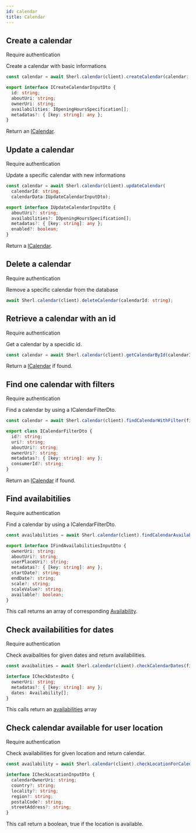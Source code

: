 ```yaml
---
id: calendar
title: Calendar
---
```


## Create a calendar

<span class="badge badge--warning">Require authentication</span>

Create a calendar with basic informations

```ts
const calendar = await Sherl.calendar(client).createCalendar(calendar: ICreateCalendarInputDto);
```

```ts
export interface ICreateCalendarInputDto {
  id: string;
  aboutUri: string;
  ownerUri: string;
  availabilities: IOpeningHoursSpecification[];
  metadatas?: { [key: string]: any };
}
```

Return an [ICalendar](calendar-types#icalendar).

## Update a calendar

<span class="badge badge--warning">Require authentication</span>

Update a specific calendar with new informations

```ts
const calendar = await Sherl.calendar(client).updateCalendar(
  calendarId: string,
  calendarData:IUpdateCalendarInputDto);
```

```ts
export interface IUpdateCalendarInputDto {
  aboutUri?: string;
  availabilities?: IOpeningHoursSpecification[];
  metadatas?: { [key: string]: any };
  enabled?: boolean;
}
```

Return a [ICalendar](calendar-types#icalendar).

## Delete a calendar

<span class="badge badge--warning">Require authentication</span>

Remove a specific calendar from the database

```ts
await Sherl.calendar(client).deleteCalendar(calendarId: string);
```

## Retrieve a calendar with an id

<span class="badge badge--warning">Require authentication</span>

Get a calendar by a specidic id.

```ts
const calendar = await Sherl.calendar(client).getCalendarById(calendarId: string);
```

Return a [ICalendar](calendar-types#icalendar) if found.

## Find one calendar with filters

<span class="badge badge--warning">Require authentication</span>

Find a calendar by using a ICalendarFilterDto.

```ts
const calendar = await Sherl.calendar(client).findCalendarWithFilter(filter: ICalendarFilterDto);
```

```ts
export class ICalendarFilterDto {
  id?: string;
  uri?: string;
  aboutUri?: string;
  ownerUri?: string;
  metadatas?: { [key: string]: any };
  consumerId?: string;
}
```

Return an [ICalendar](calendar-types#icalendar) if found.

## Find availabitilies

<span class="badge badge--warning">Require authentication</span>

Find a calendar by using a ICalendarFilterDto.

```ts
const availabilities = await Sherl.calendar(client).findCalendarAvailabilitiesWithFilter(filter: IFindAvailabilitiesInputDto);
```

```ts
export interface IFindAvailabilitiesInputDto {
  ownerUri: string;
  aboutUri?: string;
  userPlaceUri?: string;
  metadatas?: { [key: string]: any };
  startDate?: string;
  endDate?: string;
  scale?: string;
  scaleValue?: string;
  available?: boolean;
}
```

This call returns an array of corresponding [Availability](calendar-types#availability).

## Check availabilities for dates

<span class="badge badge--warning">Require authentication</span>

Check avaibalities for given dates and return availabilities.

```ts
const avaibalities = await Sherl.calendar(client).checkCalendarDates(filter: ICheckDatesDto);
```

```ts
interface ICheckDatesDto {
  ownerUri: string;
  metadatas?: { [key: string]: any };
  dates: Availability[];
}
```

This calls return an [availabilities](calendar-types#availability) array

## Check calendar available for user location

<span class="badge badge--warning">Require authentication</span>

Check availabilities for given location and return calendar.

```ts
const availability = await Sherl.calendar(client).checkLocationForCalendar(filter: ICheckLocationInputDto);
```

```ts
interface ICheckLocationInputDto {
  calendarOwnerUri: string;
  country?: string;
  locality?: string;
  region?: string;
  postalCode?: string;
  streetAddress?: string;
}
```

This call return a boolean, true if the location is available.
